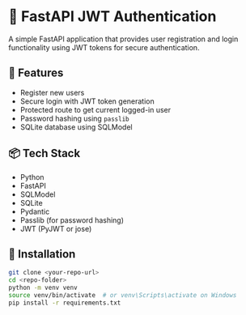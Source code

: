 # 🔐 FastAPI JWT Authentication

A simple FastAPI application that provides user registration and login functionality using JWT tokens for secure authentication.

## 🚀 Features

- Register new users
- Secure login with JWT token generation
- Protected route to get current logged-in user
- Password hashing using `passlib`
- SQLite database using SQLModel

## 📦 Tech Stack

- Python
- FastAPI
- SQLModel
- SQLite
- Pydantic
- Passlib (for password hashing)
- JWT (PyJWT or jose)

## 🔧 Installation

```bash
git clone <your-repo-url>
cd <repo-folder>
python -m venv venv
source venv/bin/activate  # or venv\Scripts\activate on Windows
pip install -r requirements.txt
